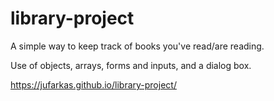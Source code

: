 # library-project

A simple way to keep track of books you've read/are reading.

Use of objects, arrays, forms and inputs, and a dialog box.

https://jufarkas.github.io/library-project/
